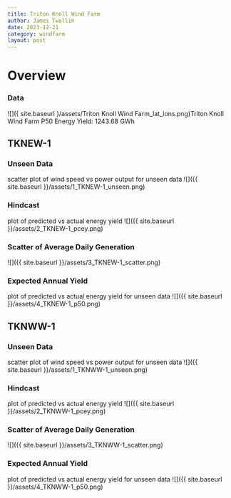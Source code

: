 ```yaml
---
title: Triton Knoll Wind Farm
author: James Twallin
date: 2023-12-21
category: windfarm
layout: post
---
```

# Overview

### Data

![]({ site.baseurl }/assets/Triton Knoll Wind Farm_lat_lons.png)Triton Knoll Wind Farm P50 Energy Yield: 1243.68 GWh

TKNEW-1
-------------
### Unseen Data 
scatter plot of wind speed vs power output for unseen data
![]({{ site.baseurl }}/assets/1_TKNEW-1_unseen.png)
### Hindcast 
plot of predicted vs actual energy yield
![]({{ site.baseurl }}/assets/2_TKNEW-1_pcey.png)
### Scatter of Average Daily Generation 

![]({{ site.baseurl }}/assets/3_TKNEW-1_scatter.png)
### Expected Annual Yield 
plot of predicted vs actual energy yield for unseen data
![]({{ site.baseurl }}/assets/4_TKNEW-1_p50.png)

TKNWW-1
-------------
### Unseen Data 
scatter plot of wind speed vs power output for unseen data
![]({{ site.baseurl }}/assets/1_TKNWW-1_unseen.png)
### Hindcast 
plot of predicted vs actual energy yield
![]({{ site.baseurl }}/assets/2_TKNWW-1_pcey.png)
### Scatter of Average Daily Generation 

![]({{ site.baseurl }}/assets/3_TKNWW-1_scatter.png)
### Expected Annual Yield 
plot of predicted vs actual energy yield for unseen data
![]({{ site.baseurl }}/assets/4_TKNWW-1_p50.png)

